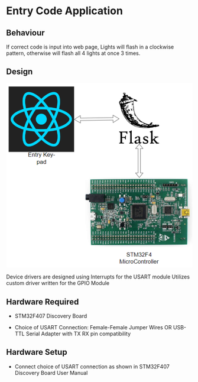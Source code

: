 # Entry Code Application

## Behaviour

If correct code is input into web page, Lights will flash in a clockwise pattern, otherwise will flash all 4 lights at once 3 times.

## Design

![Alt text](image.png)

Device drivers are designed using Interrupts for the USART module
Utilizes custom driver written for the GPIO Module

## Hardware Required

- STM32F407 Discovery Board

- Choice of USART Connection: Female-Female Jumper Wires OR USB-TTL Serial Adapter with TX RX pin compatibility

## Hardware Setup

- Connect choice of USART connection as shown in STM32F407 Discovery Board User Manual
